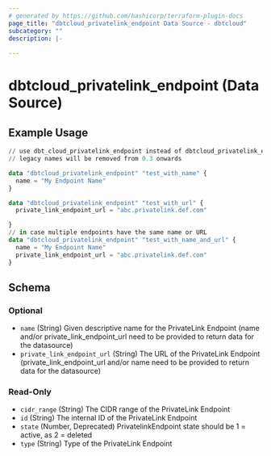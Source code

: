 ```yaml
---
# generated by https://github.com/hashicorp/terraform-plugin-docs
page_title: "dbtcloud_privatelink_endpoint Data Source - dbtcloud"
subcategory: ""
description: |-
  
---
```


# dbtcloud_privatelink_endpoint (Data Source)



## Example Usage

```terraform
// use dbt_cloud_privatelink_endpoint instead of dbtcloud_privatelink_endpoint for the legacy resource names
// legacy names will be removed from 0.3 onwards

data "dbtcloud_privatelink_endpoint" "test_with_name" {
  name = "My Endpoint Name"
}

data "dbtcloud_privatelink_endpoint" "test_with_url" {
  private_link_endpoint_url = "abc.privatelink.def.com"

}
// in case multiple endpoints have the same name or URL
data "dbtcloud_privatelink_endpoint" "test_with_name_and_url" {
  name = "My Endpoint Name"
  private_link_endpoint_url = "abc.privatelink.def.com"
}
```

<!-- schema generated by tfplugindocs -->
## Schema

### Optional

- `name` (String) Given descriptive name for the PrivateLink Endpoint (name and/or private_link_endpoint_url need to be provided to return data for the datasource)
- `private_link_endpoint_url` (String) The URL of the PrivateLink Endpoint (private_link_endpoint_url and/or name need to be provided to return data for the datasource)

### Read-Only

- `cidr_range` (String) The CIDR range of the PrivateLink Endpoint
- `id` (String) The internal ID of the PrivateLink Endpoint
- `state` (Number, Deprecated) PrivatelinkEndpoint state should be 1 = active, as 2 = deleted
- `type` (String) Type of the PrivateLink Endpoint
